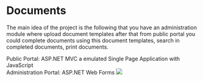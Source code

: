 Documents
=========
<p>
The main idea of the project is the following that you have an administration module where upload document templates after that from public portal you could complete documents using this document templates, search in completed documents, print documents.
</p>
Public Portal: ASP.NET MVC a emulated Single Page Application with JavaScript<br>
Administration Portal: ASP.NET Web Forms
<img src="http://i.imgur.com/QXdXWhf.png?1">

